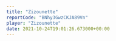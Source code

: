 ```yaml
---
title: "Zizounette"
reportCode: "BNhy3GwzCKJA89Vn"
player: "Zizounette"
date: 2021-10-24T19:01:26.673000+00:00
---
```

